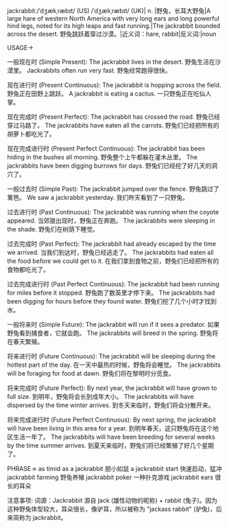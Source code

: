 jackrabbit:/ˈdʒækˌræbɪt/ (US) /ˈdʒækˌræbɪt/ (UK)| n. |野兔，长耳大野兔|A large hare of western North America with very long ears and long powerful hind legs, noted for its high leaps and fast running.|The jackrabbit bounded across the desert. 野兔跳跃着穿过沙漠。|近义词：hare, rabbit|反义词:|noun


USAGE->

一般现在时 (Simple Present):
The jackrabbit lives in the desert.  野兔生活在沙漠里。
Jackrabbits often run very fast. 野兔经常跑得很快。

现在进行时 (Present Continuous):
The jackrabbit is hopping across the field. 野兔正在田野上跳跃。
A jackrabbit is eating a cactus. 一只野兔正在吃仙人掌。

现在完成时 (Present Perfect):
The jackrabbit has crossed the road. 野兔已经穿过马路了。
The jackrabbits have eaten all the carrots. 野兔们已经把所有的胡萝卜都吃光了。

现在完成进行时 (Present Perfect Continuous):
The jackrabbit has been hiding in the bushes all morning. 野兔整个上午都躲在灌木丛里。
The jackrabbits have been digging burrows for days. 野兔们已经挖了好几天的洞穴了。

一般过去时 (Simple Past):
The jackrabbit jumped over the fence. 野兔跳过了篱笆。
We saw a jackrabbit yesterday. 我们昨天看到了一只野兔。

过去进行时 (Past Continuous):
The jackrabbit was running when the coyote appeared. 当郊狼出现时，野兔正在奔跑。
The jackrabbits were sleeping in the shade. 野兔们在树荫下睡觉。

过去完成时 (Past Perfect):
The jackrabbit had already escaped by the time we arrived. 当我们到达时，野兔已经逃走了。
The jackrabbits had eaten all the food before we could get to it. 在我们拿到食物之前，野兔们已经把所有的食物都吃光了。

过去完成进行时 (Past Perfect Continuous):
The jackrabbit had been running for miles before it stopped. 野兔跑了数英里才停下来。
The jackrabbits had been digging for hours before they found water. 野兔们挖了几个小时才找到水。

一般将来时 (Simple Future):
The jackrabbit will run if it sees a predator. 如果野兔看到捕食者，它就会跑。
The jackrabbits will breed in the spring. 野兔将在春天繁殖。

将来进行时 (Future Continuous):
The jackrabbit will be sleeping during the hottest part of the day. 在一天中最热的时候，野兔将会睡觉。
The jackrabbits will be foraging for food at dawn. 野兔们将在黎明时分觅食。

将来完成时 (Future Perfect):
By next year, the jackrabbit will have grown to full size. 到明年，野兔将会长到成年大小。
The jackrabbits will have dispersed by the time winter arrives. 到冬天来临时，野兔们将会分散开来。

将来完成进行时 (Future Perfect Continuous):
By next spring, the jackrabbit will have been living in this area for a year. 到明年春天，这只野兔将在这个地区生活一年了。
The jackrabbits will have been breeding for several weeks by the time summer arrives. 到夏天来临时，野兔们将已经繁殖了好几个星期了。


PHRASE->
as timid as a jackrabbit 胆小如鼠
a jackrabbit start 快速启动，猛冲
jackrabbit farming 野兔养殖
jackrabbit poker 一种扑克游戏
jackrabbit ears 很长的耳朵


注意事项:
词源：Jackrabbit 源自 jack (雄性动物的昵称) + rabbit (兔子)。因为这种野兔体型较大，耳朵很长，像驴耳，所以被称为 "jackass rabbit" (驴兔)，后来简称为 jackrabbit。
